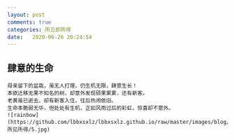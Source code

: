 ```yaml
---
layout: post
comments: true
categories: 所见即所得
date:   2020-06-26 20:24:54
---
```


## 肆意的生命
	母亲留下的盆栽，虽无人打理，仍生机无限，肆意生长！
	本欲迁移无果不知名的树，却意外发现硕果累累，还有新客。
	老黄虽已逝去，却有新客入住，往后热闹依旧。
	生命本脆弱无华，但处处有生机，正如风雨过后的彩虹，惊喜却不意外。
	![rainbow](https://github.com/lbbxsxlz/lbbxsxlz.github.io/raw/master/images/blog/所见所得/5.jpg)